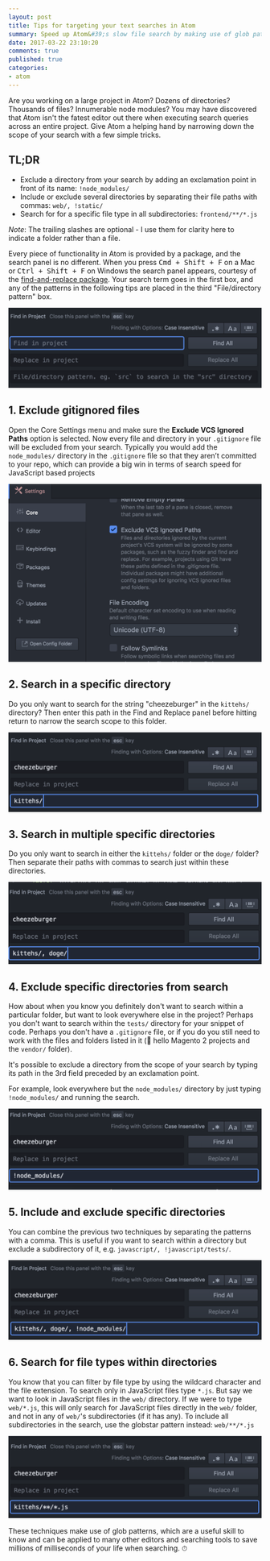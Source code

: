```yaml
---
layout: post
title: Tips for targeting your text searches in Atom
summary: Speed up Atom&#39;s slow file search by making use of glob patterns.
date: 2017-03-22 23:10:20
comments: true
published: true
categories:
- atom
---
```


Are you working on a large project in Atom? Dozens of directories? Thousands of files? Innumerable node modules? You may have discovered that Atom isn't the fatest editor out there when executing search queries across an entire project. Give Atom a helping hand by narrowing down the scope of your search with a few simple tricks.

<div class="c-tldr">
    <h2 class="c-tldr__title">TL;DR</h2>
    <ul>
        <li>Exclude a directory from your search by adding an exclamation point in front of its name: <code>!node_modules/</code></li>
        <li>Include or exclude several directories by separating their file paths with commas: <code>web/, !static/</code></li>
        <li>Search for for a specific file type in all subdirectories: <code>frontend/**/*.js</code></li>
   </ul>
</div>

_Note_: The trailing slashes are optional - I use them for clarity here to indicate a folder rather than a file.

Every piece of functionality in Atom is provided by a package, and the search panel is no different. When you press <kbd>Cmd + Shift + F</kbd> on a Mac or <kbd>Ctrl + Shift + F</kbd> on Windows the search panel appears, courtesy of the [find-and-replace package](https://atom.io/packages/find-and-replace). Your search term goes in the first box, and any of the patterns in the following tips are placed in the third "File/directory pattern" box.

![The find and replace package panel](/assets/find-and-replace-panel.png)

## 1. Exclude gitignored files

Open the Core Settings menu and make sure the **Exclude VCS Ignored Paths** option is selected. Now every file and directory in your `.gitignore` file will be excluded from your search. Typically you would add the `node_modules/` directory in the `.gitignore` file so that they aren’t committed to your repo, which can provide a big win in terms of search speed for JavaScript based projects


![Exclude VCS Ignored Paths setting](/assets/VCS-setting.png)

## 2. Search in a specific directory

Do you only want to search for the string "cheezeburger" in the `kittehs/` directory? Then enter this path in the Find and Replace panel before hitting return to narrow the search scope to this folder.

![Search only in this directory example](/assets/only-dir.png)

## 3. Search in multiple specific directories

Do you only want to search in either the `kittehs/` folder or the `doge/` folder? Then separate their paths with commas to search just within these directories.

![Search in multiple directories example](/assets/multi-dir.png)

## 4. Exclude specific directories from search

How about when you know you definitely don't want to search within a particular folder, but want to look everywhere else in the project? Perhaps you don't want to search within the `tests/` directory for your snippet of code. Perhaps you don't have a `.gitignore` file, or if you do you still need to work with the files and folders listed in it (👋 hello Magento 2 projects and the `vendor/` folder).

It's possible to exclude a directory from the scope of your search by typing its path in the 3rd field preceded by an exclamation point.

For example, look everywhere but the `node_modules/` directory by just typing `!node_modules/` and running the search.

![Exclude a directory example](/assets/not-dir.png)

## 5. Include and exclude specific directories

You can combine the previous two techniques by separating the patterns with a comma. This is useful if you want to search within a directory but exclude a subdirectory of it, e.g. `javascript/, !javascript/tests/`.

![Combining including and excluding patterns example](/assets/all-the-dir.png)

## 6. Search for file types within directories

You know that you can filter by file type by using the wildcard character and the file extension. To search only in JavaScript files type `*.js`. But say we want to look in JavaScript files in the `web/` directory. If we were to type `web/*.js`, this will only search for JavaScript files directly in the `web/` folder, and not in any of `web/`'s subdirectories (if it has any). To include all subdirectories in the search, use the globstar pattern instead: `web/**/*.js`

![File types with glob pattern example](/assets/glob.png)

These techniques make use of glob patterns, which are a useful skill to know and can be applied to many other editors and searching tools to save millions of milliseconds of your life when searching. ⏱